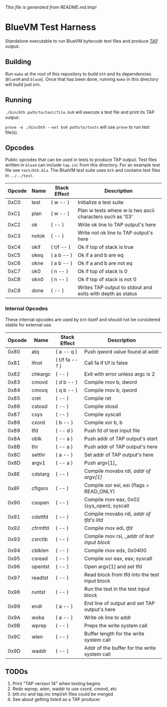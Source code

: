 _This file is generated from README.md.tmpl_

# BlueVM Test Harness

Standalone executable to run BlueVM bytecode test files and produce [TAP](https://testanything.org/) output.

## Building

Run `make` at the root of this repository to build `bth` and its dependencies (`BlueVM` and `blasm`). Once that has
been done, running `make` in this directory will build just `bth`.

## Running

`./bin/bth path/to/test/file.bs0` will execute a test file and print its TAP output.

`prove -e ./bin/bth --ext bs0 path/to/tosts` will use `prove` to run test file(s).

## Opcodes

Public opcodes that can be used in tests to produce TAP output. Test files written in `blasm` can include `tap.inc`
from this directory. For an example test file see `test/bth.bla`. The BlueVM test suite uses `bth` and contains
test files in `../../test`.

| Opcode | Name | Stack Effect | Description |
|----|----|----|----|
| 0xC0 | test | ( w -- ) | Initialize a test suite |
| 0xC1 | plan | ( w -- ) | Plan w tests where w is two ascii characters such as '03' |
| 0xC2 | ok | ( -- ) | Write ok line to TAP output's here |
| 0xC3 | notok | ( -- ) | Write not ok line to TAP output's here |
| 0xC4 | okif | ( t/f -- ) | Ok if top of stack is true |
| 0xC5 | okeq | ( a b -- ) | Ok if a and b are eq |
| 0xC6 | okne | ( a b -- ) | Ok if a and b are not eq |
| 0xC7 | ok0 | ( n -- ) | Ok if top of stack is 0 |
| 0xC8 | okn0 | ( n -- ) | Ok if top of stack is not 0 |
| 0xC9 | done | ( -- ) | Writes TAP output to stdout and exits with depth as status |

### Internal Opcodes

These internal opcodes are used by `bth` itself and should not be considered stable for external use.

| Opcode | Name | Stack Effect | Description |
|----|----|----|----|
| 0x80 | atq | ( a -- q ) | Push qword value found at addr |
| 0x81 | ifnot | ( t/f fa -- ? ) | Call fa if t/f is false |
| 0x82 | chkargc | ( -- ) | Exit with error unless argc is 2 |
| 0x83 | cmovd | ( d b -- ) | Compile mov b, dword |
| 0x84 | cmovq | ( q b -- ) | Compile mov b, qword |
| 0x85 | cret | ( -- ) | Compile ret |
| 0x86 | cstosd | ( -- ) | Compile stosd |
| 0x87 | csys | ( -- ) | Compile syscall |
| 0x88 | cxord | ( b -- ) | Compile xor b, b |
| 0x89 | tfd | ( -- d ) | Push fd of test input file |
| 0x8A | oblk | ( -- a ) | Push addr of TAP output's start |
| 0x8B | thr | ( -- a ) | Push addr of TAP output's here |
| 0x8C | setthr | ( a -- ) | Set addr of TAP output's here |
| 0x8D | argv1 | ( -- a ) | Push argv[1]_ |
| 0x8E | cdstarg | ( -- ) | Compile movabs rdi, _addr of argv[1]_ |
| 0x8F | cflgsro | ( -- ) | Compile xor esi, esi (flags = READ_ONLY) |
| 0x90 | csopen | ( -- ) | Compile mov eax, 0x02 (sys_open); syscall |
| 0x91 | cdsttfd | ( -- ) | Compile movabs rdi, _addr of tfd's litd_ |
| 0x92 | cfrmtfd | ( -- ) | Compile mov edi, _tfd_ |
| 0x93 | csrctib | ( -- ) | Compile mov rsi, _addr of _test input block_ |
| 0x94 | cblklen | ( -- ) | Compile mov edx, 0x0400 |
| 0x95 | csread | ( -- ) | Compile xor eax, eax; syscall |
| 0x96 | opentst | ( -- ) | Open argv[1] and set tfd |
| 0x97 | readtst | ( -- ) | Read block from tfd into the test input block |
| 0x98 | runtst | ( -- ) | Run the test in the test input block |
| 0x99 | endl | ( a -- ) | End line of output and set TAP output's here |
| 0x9A | woka | ( a -- ) | Write ok line to addr |
| 0x9B | wprep | ( -- ) | Preps the write system call |
| 0x9C | wlen | ( -- ) | Buffer length for the write system call |
| 0x9D | waddr | ( -- ) | Addr of the buffer for the write system call |

## TODOs

1. Print "TAP version 14" when testing begins
1. Redo wprep, wlen, waddr to use cxord, cmovd, etc
1. bth.inc and tap.inc tmpl/sh files could be merged
1. See about getting listed as a TAP producer
